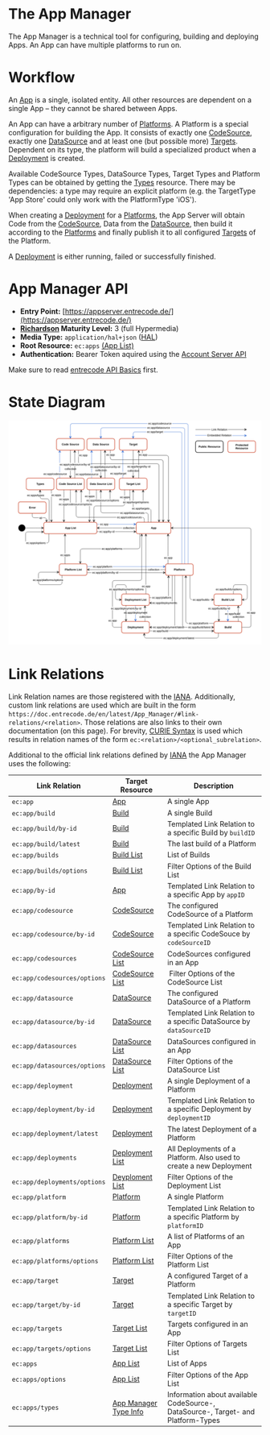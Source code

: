 # The App Manager

The App Manager is a technical tool for configuring, building and deploying Apps. An App can have multiple platforms to run on. 

# Workflow

An [App](resources/app/) is a single, isolated entity. All other resources are dependent on a single App – they cannot be shared between Apps. 

An App can have a arbitrary number of [Platforms](resources/platform/). A Platform is a special configuration for building the App. It consists of exactly one [CodeSource](resources/codesource/), exactly one [DataSource](resources/datasource/) and at least one (but possible more) [Targets](resources/target/). Dependent on its type, the platform will build a specialized product when a [Deployment](resources/deployment/) is created.

Available CodeSource Types, DataSource Types, Target Types and Platform Types can be obtained by getting the [Types](resources/apptypes/) resource. There may be dependencies: a type may require an explicit platform (e.g. the TargetType 'App Store' could only work with the PlatformType 'iOS').

When creating a [Deployment](resources/deployment/) for a [Platforms](resources/platform/), the App Server will obtain Code from the [CodeSource](resources/codesource/), Data from the [DataSource](resources/datasource/), then build it according to the [Platforms](resources/platform/) and finally publish it to all configured [Targets](resources/target/) of the Platform.

A [Deployment](resources/deployment/) is either running, failed or successfully finished.

# App Manager API 

* **Entry Point:** [https://appserver.entrecode.de/](https://appserver.entrecode.de/)
* **[Richardson](http://martinfowler.com/articles/richardsonMaturityModel.html) Maturity Level:** 3 (full Hypermedia)
* **Media Type:** `application/hal+json` ([HAL](https://tools.ietf.org/html/draft-kelly-json-hal-06))
* **Root Resource:** `ec:apps` [(App List)](resources/app/#list)
* **Authentication:** Bearer Token aquired using the [Account Server API](account_server/#authentication)

Make sure to read [entrecode API Basics](../) first.


# State Diagram

[![State Diagram](img/statediagram-app.svg)](img/statediagram-app.svg)


# Link Relations

Link Relation names are those registered with the [IANA](http://www.iana.org/assignments/link-relations/link-relations.xhtml). Additionally, custom link relations are used which are built in the form `https://doc.entrecode.de/en/latest/App_Manager/#link-relations/<relation>`. Those relations are also links to their own documentation (on this page). 
For brevity, [CURIE Syntax](http://www.w3.org/TR/curie/) is used which results in relation names of the form `ec:<relation>/<optional_subrelation>`. 

Additional to the official link relations defined by [IANA](http://www.iana.org/assignments/link-relations/link-relations.xhtml) the App Manager uses the following:


| Link Relation                                                                    | Target Resource                                | Description |
|----------------------------------------------------------------------------------|------------------------------------------------|-------------|
| `ec:app`							<a name="relation-app"></a>                     | [App](resources/app/)                          | A single App |
| `ec:app/build`					<a name="relation-app/build"></a>               | [Build](resources/build/)                      | A single Build | 
| `ec:app/build/by-id`				<a name="relation-app/build/by-id"></a>         | [Build](resources/build)                       | Templated Link Relation to a specific Build by `buildID` |
| `ec:app/build/latest`				<a name="relation-app/build/by-id"></a>         | [Build](resources/build)                       | The last build of a Platform |
| `ec:app/builds` 					<a name="relation-app/builds"></a>              | [Build List](resources/build/#list)            | List of Builds |
| `ec:app/builds/options` 			<a name="relation-app/builds"></a>              | [Build List](resources/build/#list)            | Filter Options of the Build List |
| `ec:app/by-id`					<a name="relation-app/by-id"></a>               | [App](resources/app/)                          | Templated Link Relation to a specific App by `appID` |
| `ec:app/codesource`				<a name="relation-app/codesource"></a>          | [CodeSource](resources/codesource/)            | The configured CodeSource of a Platform |
| `ec:app/codesource/by-id`			<a name="relation-app/codesource/by-id"></a>    | [CodeSource](resources/codesource/)            | Templated Link Relation to a specific CodeSouce by `codeSourceID` |
| `ec:app/codesources`				<a name="relation-app/codesources"></a>         | [CodeSource List](resources/codesource/#list)  | CodeSources configured in an App |
| `ec:app/codesources/options`     <a name="relation-app/codesources/options"></a> | [CodeSource List](resources/codesource/#list)  | Filter Options of the CodeSource List |
| `ec:app/datasource`				<a name="relation-app/datasource"></a>          | [DataSource](resources/datasource/)            | The configured DataSource of a Platform |
| `ec:app/datasource/by-id`        <a name="relation-app/datasource/by-id"></a>    | [DataSource](resource/datasource/)             | Templated Link Relation to a specific DataSource by `dataSourceID` |
| `ec:app/datasources`				<a name="relation-app/datasources"></a>         | [DataSource List](resources/datasource/#list)  | DataSources configured in an App |
| `ec:app/datasources/options`     <a name="relation-app/datasources/options"></a> | [DataSource List](resources/datasource/#list)  | Filter Options of the DataSource List |
| `ec:app/deployment`				<a name="relation-app/deployment"></a>          | [Deployment](resources/deployment/)            | A single Deployment of a Platform |
| `ec:app/deployment/by-id`        <a name="relation-app/deployment/by-id"></a>    | [Deployment](resources/deployment/)            | Templated Link Relation to a specific Deployment by `deploymentID` |
| `ec:app/deployment/latest`		<a name="relation-app/deployment/latest"></a>   | [Deployment](resources/deployment/)            | The latest Deployment of a Platform |
| `ec:app/deployments`				<a name="relation-app/deployments"></a>         | [Deployment List](resources/deployment/#list)  | All Deployments of a Platform. Also used to create a new Deployment |
| `ec:app/deployments/options`     <a name="relation-app/deployments/options"></a> | [Deyploment List](resources/deployment/#list)  | Filter Options of the Deployment List |
| `ec:app/platform`					<a name="relation-app/platform"></a>            | [Platform](resources/platform/)                | A single Platform |
| `ec:app/platform/by-id`			<a name="relation-app/platform/by-id"></a>      | [Platform](resources/platform/)                | Templated Link Relation to a specific Platform by `platformID` |
| `ec:app/platforms`				<a name="relation-app/platforms"></a>           | [Platform List](resources/platform/#list)      | A list of Platforms of an App |
| `ec:app/platforms/options`		<a name="relation-app/platforms/options"></a>   | [Platform List](resources/platform/#list)      | Filter Options of the Platform List |
| `ec:app/target`					<a name="relation-app/target"></a>              | [Target](resources/target/)                    | A configured Target of a Platform |
| `ec:app/target/by-id`            <a name="relation-app/target/by-id"></a>        | [Target](resources/target/)                    | Templated Link Relation to a specific Target by `targetID`|
| `ec:app/targets`					<a name="relation-app/targets"></a>             | [Target List](resources/target/#list)          | Targets configured in an App |
| `ec:app/targets/options`         <a name="relation-app/targets/options"></a>     | [Target List](resources/target/#list)          | Filter Options of Targets List |
| `ec:apps`							<a name="relation-apps"></a>                    | [App List](resources/app/#list)                | List of Apps |
| `ec:apps/options`					<a name="relation-apps/options"></a>            | [App List](resources/app/#list)                | Filter Options of the App List |
| `ec:apps/types`					<a name="relation-apps/types"></a>              | [App Manager Type Info](resources/apptypes/)   | Information about available CodeSource-, DataSource-, Target- and Platform-Types |

